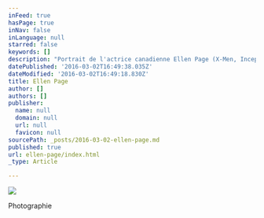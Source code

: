 ```yaml
---
inFeed: true
hasPage: true
inNav: false
inLanguage: null
starred: false
keywords: []
description: "Portrait de l'actrice canadienne Ellen Page (X-Men, Inception, …) pour Le Monde. Photographe Thibault Stipal"
datePublished: '2016-03-02T16:49:38.035Z'
dateModified: '2016-03-02T16:49:18.830Z'
title: Ellen Page
author: []
authors: []
publisher:
  name: null
  domain: null
  url: null
  favicon: null
sourcePath: _posts/2016-03-02-ellen-page.md
published: true
url: ellen-page/index.html
_type: Article

---
```

![](https://the-grid-user-content.s3-us-west-2.amazonaws.com/976d9216-931a-4865-9dac-f8de4b4eb915.jpg)

Photographie